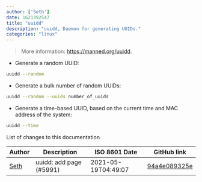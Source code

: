 ```yaml
---
author: ['Seth']
date: 1621392547
title: "uuidd"
description: "uuidd, Daemon for generating UUIDs."
categories: "linux"
---
```

> More information: <https://manned.org/uuidd>.

- Generate a random UUID:

```bash
uuidd --random
```

- Generate a bulk number of random UUIDs:

```bash
uuidd --random --uuids number_of_uuids
```

- Generate a time-based UUID, based on the current time and MAC address of the system:

```bash
uuidd --time
```
List of changes to this documentation


Author | Description | ISO 8601 Date | GitHub link
------|-----|-----|-----
[Seth](mailto:seth@falco.fun) | uuidd: add page (#5991) | 2021-05-19T04:49:07 | [94a4e089325e](https://github.com/tldr-pages/tldr/commit/94a4e089325eefd4b3517ab42570bea4015c1047)

